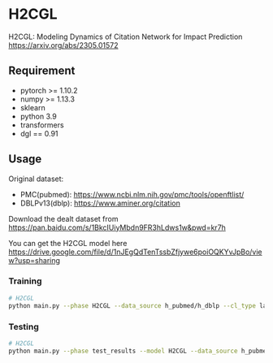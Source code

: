 # H2CGL
H2CGL: Modeling Dynamics of Citation Network for Impact Prediction <br>
https://arxiv.org/abs/2305.01572

## Requirement

* pytorch >= 1.10.2
* numpy >= 1.13.3
* sklearn
* python 3.9
* transformers
* dgl == 0.91

## Usage
Original dataset:
* PMC(pubmed): https://www.ncbi.nlm.nih.gov/pmc/tools/openftlist/
* DBLPv13(dblp): https://www.aminer.org/citation

Download the dealt dataset from https://pan.baidu.com/s/1BkcIUiyMbdn9FR3hLdws1w&pwd=kr7h <br>

You can get the H2CGL model here https://drive.google.com/file/d/1nJEgQdTenTssbZfjywe6poiOQKYvJpBo/view?usp=sharing

### Training
```sh
# H2CGL
python main.py --phase H2CGL --data_source h_pubmed/h_dblp --cl_type label_aug_hard_negative --aug_type cg --encoder_type 'CGIN+RGAT' --n_layers 4 --hn 2 --hn_method co_cite
```

### Testing

```sh
# H2CGL
python main.py --phase test_results --model H2CGL --data_source h_pubmed/h_dblp --cl_type label_aug_hard_negative --aug_type cg --encoder_type 'CGIN+RGAT' --n_layers 4 --hn 2 --hn_method co_cite
```